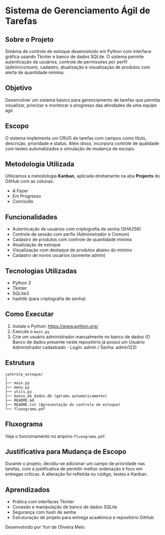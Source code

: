 # Sistema de Gerenciamento Ágil de Tarefas

## Sobre o Projeto
Sistema de controle de estoque desenvolvido em Python com interface gráfica usando Tkinter e banco de dados SQLite. O sistema permite autenticação de usuários, controle de permissões por perfil (admin/comum), cadastro, atualização e visualização de produtos com alerta de quantidade mínima.

## Objetivo
Desenvolver um sistema básico para gerenciamento de tarefas que permita visualizar, priorizar e monitorar o progresso das atividades de uma equipe ágil.

## Escopo
O sistema implementa um CRUD de tarefas com campos como título, descrição, prioridade e status. Além disso, incorpora controle de qualidade com testes automatizados e simulação de mudança de escopo.

## Metodologia Utilizada
Utilizamos a metodologia **Kanban**, aplicada diretamente na aba **Projects** do GitHub com as colunas:
- A Fazer
- Em Progresso
- Concluído

## Funcionalidades
- Autenticação de usuários com criptografia de senha (SHA256)
- Controle de sessão com perfis (Administrador e Comum)
- Cadastro de produtos com controle de quantidade mínima
- Atualização de estoque
- Visualização com destaque de produtos abaixo do mínimo
- Cadastro de novos usuários (somente admin)

## Tecnologias Utilizadas
- Python 3
- Tkinter
- SQLite3
- hashlib (para criptografia de senha)

## Como Executar
1. Instale o Python: https://www.python.org/
2. Execute o `main.py`
3. Crie um usuário administrador manualmente no banco de dados 
    (O Banco de dados presente neste repositório já possui um Usuário Administrador cadastrado - Login: admin / Senha: admin123)

## Estrutura
```
controle_estoque/
│
├── main.py
├── menu.py
├── utils.py
├── banco_de_dados.db (gerado automaticamente)
├── README.md
├── README.txt (Apresentação do controle de estoque)
└── fluxograma.pdf
```

## Fluxograma
Veja o funcionamento no arquivo `fluxograma.pdf`.

## Justificativa para Mudança de Escopo
Durante o projeto, decidiu-se adicionar um campo de prioridade nas tarefas, com a justificativa de permitir melhor ordenação e foco em entregas críticas. A alteração foi refletida no código, testes e Kanban.

## Aprendizados
- Prática com interfaces Tkinter
- Conexão e manipulação de banco de dados SQLite
- Segurança com hash de senha
- Estruturação de projeto para entrega acadêmica e repositório GitHub

Desenvolvido por Yuri de Oliveira Melo